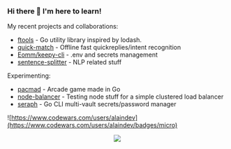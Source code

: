 ### Hi there 👋  I'm here to learn!

My recent projects and collaborations:

- [ftools](https://github.com/alainrk/ftools) - Go utility library inspired by lodash.
- [quick-match](https://github.com/alainrk/quick-match) - Offline fast quickreplies/intent recognition
- [Eomm/keepy-cli](https://github.com/Eomm/keepy-cli) - .env and secrets management
- [sentence-splitter](https://github.com/alainrk/sentence-splitter) - NLP related stuff

Experimenting:
- [pacmad](https://github.com/alainrk/pacmad) - Arcade game made in Go
- [node-balancer](https://github.com/alainrk/node-balancer) - Testing node stuff for a simple clustered load balancer
- [seraph](https://github.com/alainrk/seraph) - Go CLI multi-vault secrets/password manager


![https://www.codewars.com/users/alaindev](https://www.codewars.com/users/alaindev/badges/micro)
<!-- 
![image](https://img.shields.io/badge/Node.js-43853D?style=for-the-badge&logo=node.js&logoColor=white)
![image](https://img.shields.io/badge/JavaScript-323330?style=for-the-badge&logo=javascript&logoColor=F7DF1E)
![image](https://img.shields.io/badge/Python-14354C?style=for-the-badge&logo=python&logoColor=white)
![image](https://img.shields.io/badge/PHP-777BB4?style=for-the-badge&logo=php&logoColor=white)
![image](https://img.shields.io/badge/Go-00ADD8?style=for-the-badge&logo=go&logoColor=white)
![image](https://img.shields.io/badge/Vue.js-35495E?style=for-the-badge&logo=vue.js&logoColor=4FC08D)
![image](https://img.shields.io/badge/Go-00ADD8?style=for-the-badge&logo=go&logoColor=white)
![image](https://img.shields.io/badge/Shell_Script-121011?style=for-the-badge&logo=gnu-bash&logoColor=white)
![image](https://img.shields.io/badge/MySQL-00000F?style=for-the-badge&logo=mysql&logoColor=white)
![image](https://img.shields.io/badge/Google_Cloud-4285F4?style=for-the-badge&logo=google-cloud&logoColor=white)
![image](https://img.shields.io/badge/Twilio-F22F46?style=for-the-badge&logo=Twilio&logoColor=white)
-->

<p align="center">
  <a href="https://skillicons.dev">
    <img src="https://skillicons.dev/icons?i=go,nodejs,python,js,bash,c,php" />
  </a>
</p>
